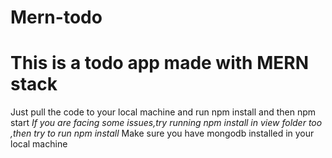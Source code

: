 # Mern-todo
# This is a todo app made with MERN stack
Just pull the code to your local machine and run npm install and then npm start
*If you are facing some issues,try running npm install in view folder too ,then try to run npm install*
Make sure you have mongodb installed in your local machine
